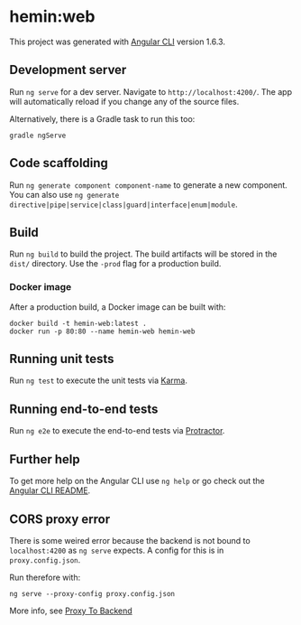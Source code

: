 # hemin:web

This project was generated with [Angular CLI](https://github.com/angular/angular-cli) version 1.6.3.

## Development server

Run `ng serve` for a dev server. Navigate to `http://localhost:4200/`. The app will automatically reload if you change any of the source files.

Alternatively, there is a Gradle task to run this too:

```
gradle ngServe
```

## Code scaffolding

Run `ng generate component component-name` to generate a new component. You can also use `ng generate directive|pipe|service|class|guard|interface|enum|module`.

## Build

Run `ng build` to build the project. The build artifacts will be stored in the `dist/` directory. Use the `-prod` flag for a production build.

### Docker image

After a production build, a Docker image can be built with:

```
docker build -t hemin-web:latest . 
docker run -p 80:80 --name hemin-web hemin-web 
```

## Running unit tests

Run `ng test` to execute the unit tests via [Karma](https://karma-runner.github.io).

## Running end-to-end tests

Run `ng e2e` to execute the end-to-end tests via [Protractor](http://www.protractortest.org/).

## Further help

To get more help on the Angular CLI use `ng help` or go check out the [Angular CLI README](https://github.com/angular/angular-cli/blob/master/README.md).


## CORS proxy error

There is some weired error because the backend is not bound to `localhost:4200` as `ng serve` expects. A config for this is in `proxy.config.json`.

Run therefore with:

```
ng serve --proxy-config proxy.config.json
```

More info, see [Proxy To Backend](https://github.com/angular/angular-cli/blob/master/docs/documentation/stories/proxy.md)
